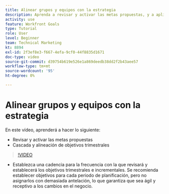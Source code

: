 ```yaml
---
title: Alinear grupos y equipos con la estrategia
description: Aprenda a revisar y activar las metas propuestas, y a aplicar en cascada y alinear las metas trimestrales mediante [!DNL Goals].
activity: use
feature: Workfront Goals
type: Tutorial
role: User
level: Beginner
team: Technical Marketing
kt: 8894
exl-id: 2f3ef8e3-f667-4efa-9cf0-44f8835d1671
doc-type: video
source-git-commit: d39754b619e526e1a869deedb38dd2f2b43aee57
workflow-type: tm+mt
source-wordcount: '95'
ht-degree: 0%

---
```


# Alinear grupos y equipos con la estrategia

En este vídeo, aprenderá a hacer lo siguiente:

* Revisar y activar las metas propuestas
* Cascada y alineación de objetivos trimestrales

>[!VIDEO](https://video.tv.adobe.com/v/335188/?quality=12)

<!--
Pro-tips graphic
-->

* Establezca una cadencia para la frecuencia con la que revisará y establecerá los objetivos trimestrales e incrementales. Se recomienda establecer objetivos para cada periodo de planificación, pero no asignarlos con demasiada antelación, lo que garantiza que sea ágil y receptivo a los cambios en el negocio.
